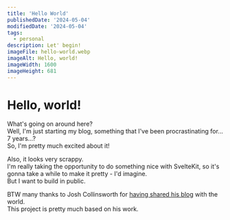 ```yaml
---
title: 'Hello World'
publishedDate: '2024-05-04'
modifiedDate: '2024-05-04'
tags:
  - personal
description: Let' begin!
imageFile: hello-world.webp
imageAlt: Hello, world!
imageWidth: 1600
imageHeight: 681
---
```


# Hello, world!

What's going on around here?  
Well, I'm just starting my blog, something that I've been procrastinating for... 7 years...?  
So, I'm pretty much excited about it!  

Also, it looks very scrappy.  
I'm really taking the opportunity to do something nice with SvelteKit, so it's gonna take a while to make it pretty - I'd imagine.  
But I want to build in public.  

BTW many thanks to Josh Collinsworth for [having shared his blog](https://joshcollinsworth.com/blog/build-static-sveltekit-markdown-blog) with the world.  
This project is pretty much based on his work.  
